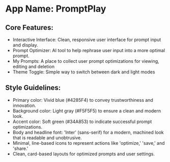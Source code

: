 # **App Name**: PromptPlay

## Core Features:

- Interactive Interface: Clean, responsive user interface for prompt input and display.
- Prompt Optimizer: AI tool to help rephrase user input into a more optimal prompt.
- My Prompts: A place to collect user prompt optimizations for viewing, editing and deletion
- Theme Toggle: Simple way to switch between dark and light modes

## Style Guidelines:

- Primary color: Vivid blue (#4285F4) to convey trustworthiness and innovation.
- Background color: Light gray (#F5F5F5) to ensure a clean and modern look.
- Accent color: Soft green (#34A853) to indicate successful prompt optimizations.
- Body and headline font: 'Inter' (sans-serif) for a modern, machined look that is readable and unobtrusive.
- Minimal, line-based icons to represent actions like 'optimize,' 'save,' and 'share.'
- Clean, card-based layouts for optimized prompts and user settings.